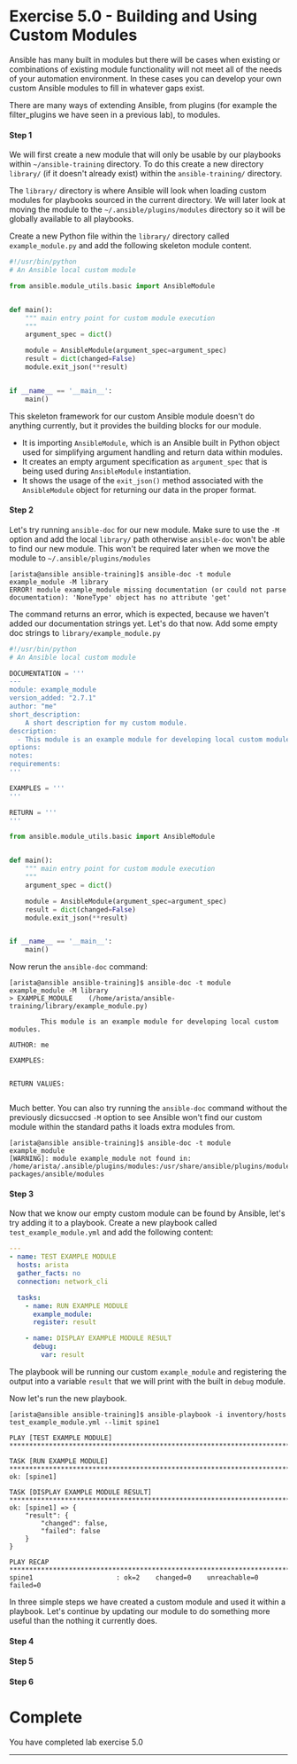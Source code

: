 # Exercise 5.0 - Building and Using Custom Modules


Ansible has many built in modules but there will be cases when existing or combinations of existing module functionality will not meet all of the needs of your automation environment. In these cases you can develop your own custom Ansible modules to fill in whatever gaps exist.

There are many ways of extending Ansible, from plugins (for example the filter_plugins we have seen in a previous lab), to modules.


#### Step 1


We will first create a new module that will only be usable by our playbooks within `~/ansible-training` directory. To do this create a new directory `library/` (if it doesn't already exist) within the `ansible-training/` directory.

The `library/` directory is where Ansible will look when loading custom modules for playbooks sourced in the current directory. We will later look at moving the module to the `~/.ansible/plugins/modules` directory so it will be globally available to all playbooks.

Create a new Python file within the `library/` directory called `example_module.py` and add the following skeleton module content.

``` Python
#!/usr/bin/python
# An Ansible local custom module

from ansible.module_utils.basic import AnsibleModule


def main():
    """ main entry point for custom module execution
    """
    argument_spec = dict()

    module = AnsibleModule(argument_spec=argument_spec)
    result = dict(changed=False)
    module.exit_json(**result)


if __name__ == '__main__':
    main()
```

This skeleton framework for our custom Ansible module doesn't do anything currently, but it provides the building blocks for our module.

- It is importing `AnsibleModule`, which is an Ansible built in Python object used for simplifying argument handling and return data within modules.
- It creates an empty argument specification as `argument_spec` that is being used during `AnsibleModule` instantiation.
- It shows the usage of the `exit_json()` method associated with the `AnsibleModule` object for returning our data in the proper format.


#### Step 2


Let's try running `ansible-doc` for our new module. Make sure to use the `-M` option and add the local `library/` path otherwise `ansible-doc` won't be able to find our new module. This won't be required later when we move the module to `~/.ansible/plugins/modules`

``` shell
[arista@ansible ansible-training]$ ansible-doc -t module example_module -M library
ERROR! module example_module missing documentation (or could not parse documentation): 'NoneType' object has no attribute 'get'
```

The command returns an error, which is expected, because we haven't added our documentation strings yet. Let's do that now. Add some empty doc strings to `library/example_module.py`

``` Python
#!/usr/bin/python
# An Ansible local custom module

DOCUMENTATION = '''
---
module: example_module
version_added: "2.7.1"
author: "me"
short_description:
    A short description for my custom module.
description:
  - This module is an example module for developing local custom modules.
options:
notes:
requirements:
'''

EXAMPLES = '''
'''

RETURN = '''
'''

from ansible.module_utils.basic import AnsibleModule


def main():
    """ main entry point for custom module execution
    """
    argument_spec = dict()

    module = AnsibleModule(argument_spec=argument_spec)
    result = dict(changed=False)
    module.exit_json(**result)


if __name__ == '__main__':
    main()
```

Now rerun the `ansible-doc` command:

``` shell
[arista@ansible ansible-training]$ ansible-doc -t module example_module -M library
> EXAMPLE_MODULE    (/home/arista/ansible-training/library/example_module.py)

        This module is an example module for developing local custom modules.

AUTHOR: me

EXAMPLES:


RETURN VALUES:


```

Much better. You can also try running the `ansible-doc` command without the previously dicsuccsed `-M` option to see Ansible won't find our custom module within the standard paths it loads extra modules from.

``` shell
[arista@ansible ansible-training]$ ansible-doc -t module example_module
[WARNING]: module example_module not found in:
/home/arista/.ansible/plugins/modules:/usr/share/ansible/plugins/modules:/usr/local/lib/python2.7/dist-packages/ansible/modules

```


#### Step 3


Now that we know our empty custom module can be found by Ansible, let's try adding it to a playbook. Create a new playbook called `test_example_module.yml` and add the following content:

``` yaml
---
- name: TEST EXAMPLE MODULE
  hosts: arista
  gather_facts: no
  connection: network_cli

  tasks:
    - name: RUN EXAMPLE MODULE
      example_module:
      register: result

    - name: DISPLAY EXAMPLE MODULE RESULT
      debug:
        var: result
```

The playbook will be running our custom `example_module` and registering the output into a variable `result` that we will print with the built in `debug` module.

Now let's run the new playbook.

``` shell
[arista@ansible ansible-training]$ ansible-playbook -i inventory/hosts test_example_module.yml --limit spine1

PLAY [TEST EXAMPLE MODULE] ************************************************************************************************************

TASK [RUN EXAMPLE MODULE] *************************************************************************************************************
ok: [spine1]

TASK [DISPLAY EXAMPLE MODULE RESULT] **************************************************************************************************
ok: [spine1] => {
    "result": {
        "changed": false,
        "failed": false
    }
}

PLAY RECAP ****************************************************************************************************************************
spine1                     : ok=2    changed=0    unreachable=0    failed=0

```

In three simple steps we have created a custom module and used it within a playbook. Let's continue by updating our module to do something more useful than the nothing it currently does.


#### Step 4





#### Step 5





#### Step 6





# Complete

You have completed lab exercise 5.0

---

